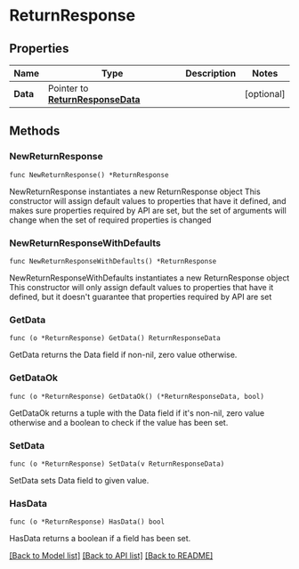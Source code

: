 # ReturnResponse

## Properties

Name | Type | Description | Notes
------------ | ------------- | ------------- | -------------
**Data** | Pointer to [**ReturnResponseData**](ReturnResponseData.md) |  | [optional] 

## Methods

### NewReturnResponse

`func NewReturnResponse() *ReturnResponse`

NewReturnResponse instantiates a new ReturnResponse object
This constructor will assign default values to properties that have it defined,
and makes sure properties required by API are set, but the set of arguments
will change when the set of required properties is changed

### NewReturnResponseWithDefaults

`func NewReturnResponseWithDefaults() *ReturnResponse`

NewReturnResponseWithDefaults instantiates a new ReturnResponse object
This constructor will only assign default values to properties that have it defined,
but it doesn't guarantee that properties required by API are set

### GetData

`func (o *ReturnResponse) GetData() ReturnResponseData`

GetData returns the Data field if non-nil, zero value otherwise.

### GetDataOk

`func (o *ReturnResponse) GetDataOk() (*ReturnResponseData, bool)`

GetDataOk returns a tuple with the Data field if it's non-nil, zero value otherwise
and a boolean to check if the value has been set.

### SetData

`func (o *ReturnResponse) SetData(v ReturnResponseData)`

SetData sets Data field to given value.

### HasData

`func (o *ReturnResponse) HasData() bool`

HasData returns a boolean if a field has been set.


[[Back to Model list]](../README.md#documentation-for-models) [[Back to API list]](../README.md#documentation-for-api-endpoints) [[Back to README]](../README.md)


